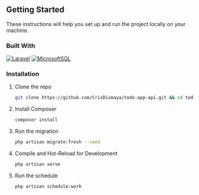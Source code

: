 
## Getting Started

These instructions will help you set up and run the project locally on your machine.


### Built With

[![Laravel][Laravel]][Laravel-url]
[![MicrosoftSQL][MicrosoftSQL]][MicrosoftSQL-url]

### Installation

1. Clone the repo
   ```sh
   git clone https://github.com/CrisDismaya/todo-app-api.git && cd todo-app-api
   ```
2. Install Composer
   ```sh
   composer install
   ```
3. Run the migration
    ```sh
    php artisan migrate:fresh --seed
    ```
4. Compile and Hot-Reload for Development
    ```sh
    php artisan serve
    ```
5. Run the schedule
    ```sh
    php artisan schedule:work
    ```

<!-- MARKDOWN LINKS & IMAGES -->
[Php]: https://img.shields.io/badge/PHP-777BB4?style=for-the-badge&logo=php&logoColor=white
[Php-url]: https://www.php.net/

[JavaScript]: https://img.shields.io/badge/JavaScript-F7DF1E?style=for-the-badge&logo=javascript&logoColor=black
[JavaScript-url]: https://www.javascript.com/

[JQuery]: https://img.shields.io/badge/jQuery-0769AD?style=for-the-badge&logo=jquery&logoColor=white
[JQuery-url]: https://jquery.com/

[Laravel]: https://img.shields.io/badge/Laravel-FF2D20?style=for-the-badge&logo=laravel&logoColor=white
[Laravel-url]: https://laravel.com/

[Vue]: https://img.shields.io/badge/Vue.js-35495E?style=for-the-badge&logo=vue.js&logoColor=4FC08D
[Vue-url]: https://vuejs.org/

[TypeScript]: https://img.shields.io/badge/TypeScript-007ACC?style=for-the-badge&logo=typescript&logoColor=white
[TypeScript-url]: https://www.typescriptlang.org/

[Bootstrap]: https://img.shields.io/badge/Bootstrap-563D7C?style=for-the-badge&logo=bootstrap&logoColor=white
[Bootstrap-url]: https://getbootstrap.com/

[Python]: https://img.shields.io/badge/Python-14354C?style=for-the-badge&logo=python&logoColor=white
[Python-url]: https://www.python.org/

[PostgreSQL]: https://img.shields.io/badge/PostgreSQL-316192?style=for-the-badge&logo=postgresql&logoColor=white
[PostgreSQL-url]: https://www.postgresql.org/

[MicrosoftSQL]: https://img.shields.io/badge/Microsoft_SQL_Server-CC2927?style=for-the-badge&logo=microsoft-sql-server&logoColor=white
[MicrosoftSQL-url]: https://www.microsoft.com/en-ph/


